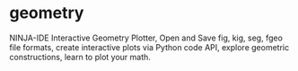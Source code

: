 geometry
========

NINJA-IDE Interactive Geometry Plotter, Open and Save fig, kig, seg, fgeo file formats, create interactive plots via Python code API, explore geometric constructions, learn to plot your math.